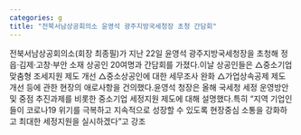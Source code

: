 ```yaml
---
categories: g
title: "전북서남상공회의소 윤영석 광주지방국세청장 초청 간담회"
---
```

전북서남상공회의소(회장 최종필)가 지난 22일 윤영석 광주지방국세청장을 초청해 정읍·김제·고창·부안 소재 상공인 20여명과 간담회를 가졌다.이날 상공인들은 △중소기업 맞춤형 조세지원 제도 개선 △중소상공인에 대한 세무조사 완화 △가업상속공제 제도 개선 등에 관한 현장의 애로사항을 건의했다.윤영석 청장은 올해 국세청 세정 운영방안 및 중점 추진과제를 비롯한 중소기업 세정지원 제도에 대해 설명했다.특히 “지역 기업인들이 코로나19 위기를 극복하고 지속적으로 성장할 수 있도록 현장중심 소통을 강화하고 최대한 세정지원을 실시하겠다”고 강조